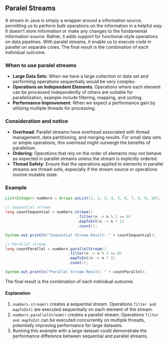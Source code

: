 <h2>Paralel Streams</h2>
A stream in Java is simply a wrapper around a information source, permitting us to perform bulk operations on the information in a helpful way. It doesn't store information or make any changes to the fundamental information source. Rather, it adds support for functional-style operations on data pipelines. With paralel streams, it enable us to execute code in parallel on separate cores. The final result is the combination of each individual outcome.

### When to use paralel streams
- <b>Large Data Sets</b>: When we have a large collection or data set and performing operations sequentially would be very complex.
- <b>Operations on Independent Elements</b>: Operations where each element can be processed independently of others are suitable for parallelization, example include filtering, mapping, and sorting.
- <b>Performance Improvement</b>: When we expect a performance gain by utilizing multiple threads for processing.

### Consideration and notice
- <b>Overhead</b>: Parallel streams have overhead associated with thread management, data partitioning, and merging results. For small data sets or simple operations, this overhead might outweigh the benefits of parallelism.
- <b>Ordering</b>: Operations that rely on the order of elements may not behave as expected in parallel streams unless the stream is explicitly ordered.
- <b>Thread Safety</b>: Ensure that the operations applied to elements in parallel streams are thread-safe, especially if the stream source or operations involve mutable state.

### Example
```java
List<Integer> numbers = Arrays.asList(1, 2, 3, 4, 5, 6, 7, 8, 9, 10);
        
// Sequential stream
long countSequential = numbers.stream()
                                .filter(n -> n % 2 == 0)
                                .mapToInt(n -> n * 2)
                                .count();

System.out.println("Sequential Stream Result: " + countSequential);

// Parallel stream
long countParallel = numbers.parallelStream()
                            .filter(n -> n % 2 == 0)
                            .mapToInt(n -> n * 2)
                            .count();

System.out.println("Parallel Stream Result: " + countParallel);
```
The final result is the combination of each individual outcome.

#### Explanation
1. `numbers.stream()` creates a sequential stream. Operations `filter and mapToInt)` are executed sequentially on each element of the stream.
2. `numbers.parallelStream()` creates a parallel stream. Operations `filter and mapToInt` can be executed concurrently on multiple threads, potentially improving performance for large datasets.
3. Running this example with a large dataset could demonstrate the performance difference between sequential and parallel streams.